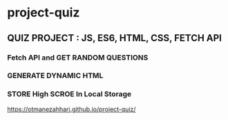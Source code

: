 # project-quiz

## QUIZ PROJECT : JS, ES6, HTML, CSS, FETCH API

### Fetch API and GET RANDOM QUESTIONS
### GENERATE DYNAMIC HTML
### STORE High SCROE In Local Storage


https://otmanezahhari.github.io/project-quiz/
